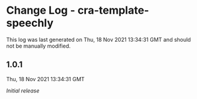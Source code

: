 # Change Log - cra-template-speechly

This log was last generated on Thu, 18 Nov 2021 13:34:31 GMT and should not be manually modified.

## 1.0.1
Thu, 18 Nov 2021 13:34:31 GMT

_Initial release_

